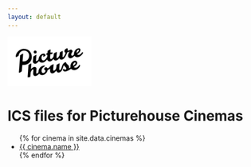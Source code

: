 ```yaml
---
layout: default
---
```


<a href="https://www.picturehouses.com/">
    <img src="assets/logo.png?{{ site.github.build_revision }}" height="100">
</a>

<body>

<h1>ICS files for Picturehouse Cinemas</h1>

<ul>
{% for cinema in site.data.cinemas %}
<li>
    <a href="ics/{{ cinema.slug }}.ics?{{ site.github.build_revision }}">{{ cinema.name }}</a>
</li>
{% endfor %}
</ul>
